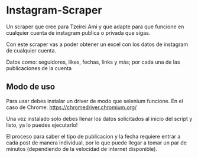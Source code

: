 # Instagram-Scraper

Un scraper que cree para Tzeirei Ami y que adapte para que funcione en cualquier cuenta de instagram publica o privada que sigas.

Con este scraper vas a poder obtener un excel con los datos de instagram de cualquier cuenta.

Datos como: seguidores, likes, fechas, links y más; por cada una de las publicaciones de la cuenta

## Modo de uso

Para usar debes instalar un driver de modo que selenium funcione. En el caso de Chrome: https://chromedriver.chromium.org/

Una vez instalado solo debes llenar los datos solicitados al inicio del script y listo, ya lo puedes ejecutarlo!

El proceso para saber el tipo de publicacion y la fecha requiere entrar a cada post de manera individual, por lo que puede llegar a tomar un par de minutos (dependiendo de la velocidad de internet disponible).
